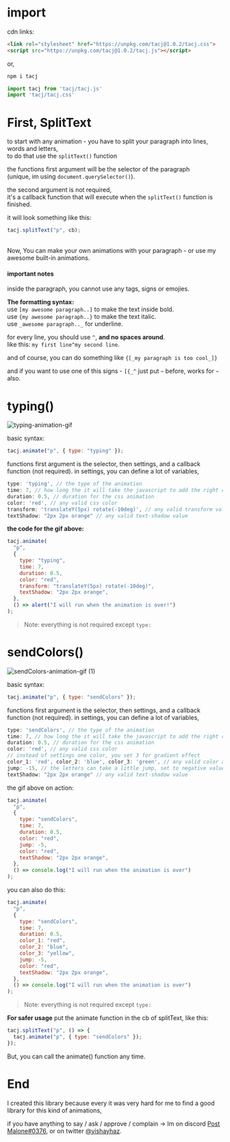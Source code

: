 # import

cdn links:
```html
<link rel="stylesheet" href="https://unpkg.com/tacj@1.0.2/tacj.css">
<script src="https://unpkg.com/tacj@1.0.2/tacj.js"></script>
```

or,

```javascript
npm i tacj

import tacj from 'tacj/tacj.js'
import 'tacj/tacj.css'
```

# First, SplitText

to start with any animation - you have to split your paragraph into lines, words and letters, <br/>
to do that use the `splitText()` function

the functions first argument will be the selector of the paragraph<br/>
(unique, im using `document.querySelector()`).

the second argument is not required,<br/>it's a callback function that will execute when the `splitText()` function is finished.

it will look something like this:

```javascript
tacj.splitText("p", cb);
```

<br/>
Now, You can make your own animations with your paragraph - or use my awesome built-in animations.

#### important notes

inside the paragraph, you cannot use any tags, signs or emojies.

**The formatting syntax:**<br/>
use `[my awesome paragraph..]` to make the text inside bold.<br/>
use `{my awesome paragraph..}` to make the text italic.</br>
use `_awesome paragraph.._` for underline.</br>

for every line, you should use `^`, **and no spaces around**.<br/>
like this: `my first line^my second line`.

and of course, you can do something like `{[_my paragraph is too cool_]}`

and if you want to use one of this signs - `[{_^` just put `~` before, works for `~` also.

# typing()

![typing-animation-gif](https://user-images.githubusercontent.com/50710472/139737136-937846ed-7e24-49a9-be43-4a1121d048bf.gif)

basic syntax:

```javascript
tacj.animate("p", { type: "typing" });
```

functions first argument is the selector, then settings, and a callback function (not required).
in settings, you can define a lot of variables,

```javascript
type: 'typing', // the type of the animation
time: 7, // how long the it will take the javascript to add the right classes to the html
duration: 0.5, // duration for the css animation
color: 'red', // any valid css color
transform: 'translateY(5px) rotate(-10deg)', // any valid transform value
textShadow: "2px 2px orange" // any valid text-shadow value
```

**the code for the gif above:**

```javascript
tacj.animate(
  "p",
  {
    type: "typing",
    time: 7,
    duration: 0.5,
    color: "red",
    transform: "translateY(5px) rotate(-10deg)",
    textShadow: "2px 2px orange",
  },
  () => alert("I will run when the animation is over!")
);
```

> Note: everything is not required except `type:`

# sendColors()

![sendColors-animation-gif (1)](https://user-images.githubusercontent.com/50710472/139739220-2e1b16a7-d91e-4aa8-88d2-c6545a8d7ffb.gif)

basic syntax:

```javascript
tacj.animate("p", { type: "sendColors" });
```

functions first argument is the selector, then settings, and a callback function (not required).
in settings, you can define a lot of variables,

```javascript
type: 'sendColors', // the type of the animation
time: 7, // how long the it will take the javascript to add the right classes to the html
duration: 0.5, // duration for the css animation
color: 'red', // any valid css color
// instead of settings one color, you set 3 for gradient effect
color_1: 'red', color_2: 'blue', color_3: 'green', // any valid color accepted
jump: -15, // the letters can take a little jump, set to negative value for it to go up
textShadow: "2px 2px orange" // any valid text-shadow value
```

the gif above on action:

```javascript
tacj.animate(
  "p",
  {
    type: "sendColors",
    time: 7,
    duration: 0.5,
    color: "red",
    jump: -5,
    color: "red",
    textShadow: "2px 2px orange",
  },
  () => console.log("I will run when the animation is over")
);
```

you can also do this:

```javascript
tacj.animate(
  "p",
  {
    type: "sendColors",
    time: 7,
    duration: 0.5,
    color_1: "red",
    color_2: "blue",
    color_3: "yellow",
    jump: -5,
    color: "red",
    textShadow: "2px 2px orange",
  },
  () => console.log("I will run when the animation is over")
);
```

> Note: everything is not required except `type:`

**For safer usage** put the animate function in the cb of splitText, like this:

```javascript
tacj.splitText("p", () => {
  tacj.animate("p", { type: "sendColors" });
});
```

But, you can call the animate() function any time.

# End

I created this library because every it was very hard for me to find a good library for this kind of animations,

if you have anything to say / ask / approve / complain ->
Im on discord [Post Malone#0376](https://discord.com/channels/me/484834908758605824), or on twitter [@yishayhaz](https://twitter.com/yishayhaz).
